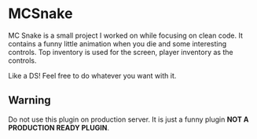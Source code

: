 
# MCSnake

  

MC Snake is a small project I worked on while focusing on clean code.
It contains a funny little animation when you die and some interesting controls.
Top inventory is used for the screen, player inventory as the controls.

Like a DS!
Feel free to do whatever you want with it.

  

## Warning

Do not use this plugin on production server. It is just a funny plugin **NOT A PRODUCTION READY PLUGIN**.

